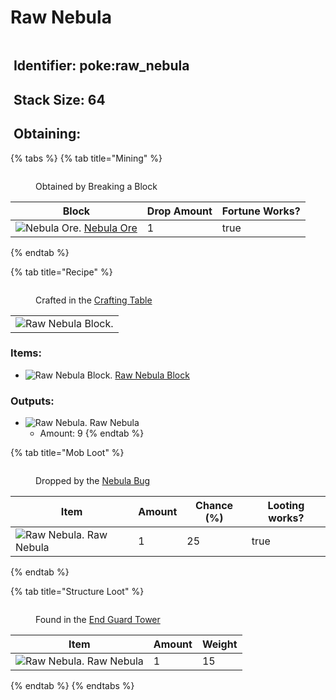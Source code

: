 # Raw Nebula

<figure><img src="https://github.com/user-attachments/assets/27d0d1a6-0c75-453b-bd55-0daf466dd02e" alt=""><figcaption></figcaption></figure>

## <img src="https://minecraft.wiki/images/Name_Tag_JE2_BE2.png?cbdc1" alt="" data-size="line"> Identifier: poke:raw\_nebula <a href="#identifier" id="identifier"></a>

## <img src="https://minecraft.wiki/images/Light_Gray_Bundle_JE1_BE1.png?b552e" alt="" data-size="line"> Stack Size: 64

## <img src="https://minecraft.wiki/images/thumb/Crafting_Table_JE4_BE3.png/150px-Crafting_Table_JE4_BE3.png?5767f" alt="" data-size="line"> Obtaining:

{% tabs %}
{% tab title="Mining" %}
<figure><img src="https://github.com/user-attachments/assets/d1e653c0-4330-48e7-afc4-19c7eb52cb95" alt=""><figcaption><p>Obtained by Breaking a Block</p></figcaption></figure>

<table><thead><tr><th>Block</th><th>Drop Amount</th><th data-type="checkbox">Fortune Works?</th></tr></thead><tbody><tr><td><img src="https://github.com/user-attachments/assets/c683db91-e731-4885-8266-ce6e188303f5" alt="Nebula Ore." data-size="line"> <a href="../../blocks/ores/end-ores/nebula-ore.md">Nebula Ore</a></td><td>1</td><td>true</td></tr></tbody></table>
{% endtab %}

{% tab title="Recipe" %}
<figure><img src="https://minecraft.wiki/images/thumb/Crafting_Table_JE4_BE3.png/150px-Crafting_Table_JE4_BE3.png?5767f" alt=""><figcaption><p>Crafted in the <a href="https://minecraft.wiki/w/Crafting_Table">Crafting Table</a></p></figcaption></figure>

|                                                                                                       |
| :---------------------------------------------------------------------------------------------------: |
| ![Raw Nebula Block.](https://github.com/user-attachments/assets/160e5d54-b32e-4b78-9d75-676e05f591f0) |

### Items:

* <img src="https://github.com/user-attachments/assets/160e5d54-b32e-4b78-9d75-676e05f591f0" alt="Raw Nebula Block." data-size="line"> [Raw Nebula Block](../../blocks/raw-ore-blocks/raw-nebula-block.md)

### Outputs:

* <img src="https://github.com/user-attachments/assets/27d0d1a6-0c75-453b-bd55-0daf466dd02e" alt="Raw Nebula." data-size="line"> Raw Nebula
  * Amount: 9
{% endtab %}

{% tab title="Mob Loot" %}
<figure><img src="https://github.com/user-attachments/assets/67865697-1f10-48c2-a6fa-f8f0709bea94" alt=""><figcaption><p>Dropped by the <a href="../../mobs/hostile-mobs/nebula-bug.md">Nebula Bug</a></p></figcaption></figure>

<table><thead><tr><th>Item</th><th data-type="number">Amount</th><th data-type="number">Chance (%)</th><th data-type="checkbox">Looting works?</th></tr></thead><tbody><tr><td><img src="https://github.com/user-attachments/assets/27d0d1a6-0c75-453b-bd55-0daf466dd02e" alt="Raw Nebula." data-size="line"> Raw Nebula</td><td>1</td><td>25</td><td>true</td></tr></tbody></table>
{% endtab %}

{% tab title="Structure Loot" %}
<figure><img src="https://github.com/user-attachments/assets/5343169a-ca09-4e79-b623-7efddc0a2fac" alt=""><figcaption><p>Found in the <a href="../../sturctures/end-guard-tower.md">End Guard Tower</a></p></figcaption></figure>

| Item                                                                                                                                      | Amount | Weight |
| ----------------------------------------------------------------------------------------------------------------------------------------- | ------ | ------ |
| <img src="https://github.com/user-attachments/assets/27d0d1a6-0c75-453b-bd55-0daf466dd02e" alt="Raw Nebula." data-size="line"> Raw Nebula | 1      | 15     |
{% endtab %}
{% endtabs %}
